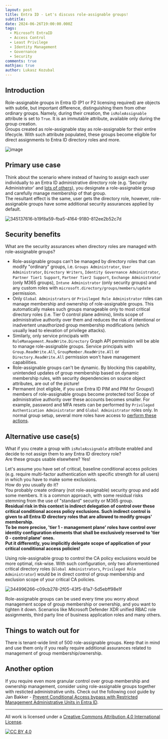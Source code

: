 ```yaml
---
layout: post
title: Entra ID - Let's discuss role-assignable groups!
subtitle: 
date: 2024-06-26T19:00:00.000Z
tags:
  - Microsoft EntraID
  - Access Control
  - Least Privilege
  - Identity Management
  - Governance
  - Security
comments: true
mathjax: true
author: Lukasz Kozubal
---
```


## Introduction

Role-assignable groups in Entra ID (P1 or P2 licensing required) are objects with subtle, but important difference, distinguishing them from other ordinary groups. Namely, during their creation, the ```isRoleAssignable``` attribute is set to ```True```.
It is an immutable attribute, available only during the group creation.<br> Groups created as role-assignable stay as role-assignable for their entire lifecycle. With such attribute populated, these groups become eligible for direct assignments to Entra ID directory roles and more. 

![image](https://github.com/lucas-ko/MicrosoftCloudNotes/assets/58331927/c0c2ed06-fbd1-4ce7-be77-38c34a19bdfd)

## Primary use case
Think about the scenario where instead of having to assign each user individually to an Entra ID administrative directory role (e.g. 'Security Administrator' and [lots of others](https://learn.microsoft.com/en-us/entra/identity/role-based-access-control/permissions-reference)), you designate a role-assignable group and carefully manage membership of that group.<br>
The resultant effect is the same, user gets the directory role, however, role-assignable groups have some additional security assurances applied by default.

![345137616-b19f8a59-fba5-4164-9180-812ee2b52c7d](https://github.com/lucas-ko/MicrosoftCloudNotes/assets/58331927/a9083bbc-85c7-455f-9727-708220c1ccaa)

## Security benefits
What are the security assurances when directory roles are managed with role-assignable groups?
- Role-assignable groups can't be managed by directory roles that can modify "ordinary" groups, i.e. ```Groups Administrator```, ```User Administrator```, ```Directory Writers```, ```Identity Governance Administrator```, ```Partner Tier1 Support```, ```Partner Tier2 Support```, ```Exchange Administrator``` (only M365 groups), ```Intune Administrator``` (only security groups) and any custom roles with ```microsoft.directory/groups/members/update``` permission.
- Only ```Global Administrators``` or ```Privileged Role Administrator``` roles can manage membership and ownership of role-assignable groups. This automatically makes such groups manageable only to most critical directory roles (i.e. Tier 0 control plane admins), limits scope of administrative authority over them and reduces the risk of intentional or inadvertent unauthorized group membership modifications (which usually lead to elevation of privilege attacks).
- Similarly, only service principals with ```RoleManagement.ReadWrite.Directory``` Graph API permission will be able to manage role-assignable groups. Service principals with ```Group.ReadWrite.All```, ```GroupMember.ReadWrite.All``` or ```Directory.ReadWrite.All``` permission won't have management capabilities.
- Role-assignable groups can't be dynamic. By blocking this capability, unintended updates of group membership based on dynamic membership rules, with security dependencies on source object attributes, are out of the picture!
- Permanent (not eligible, if you use Entra ID PIM and PIM for Groups!) members of role-assignable groups become protected too! Scope of administrative authority over these accounts becomes smaller. For example, password and MFA resets can be performed by ```Privileged Authentication Administrator``` and ```Global Administrator``` roles only. In normal group setup, several more roles have access to [perform these actions](https://learn.microsoft.com/en-us/entra/identity/role-based-access-control/privileged-roles-permissions?tabs=admin-center#who-can-reset-passwords).
  
## Alternative use case(s)
What if you create a group with ```isRoleAssignable``` attribute enabled and decide to not assign them to any Entra ID directory role?<br>
Are these groups usable elsewhere? Yes!

Let's assume you have set of critical, baseline conditional access policies (e.g. require multi-factor authentication with specific strength for all users) in which you have to make some exclusions.<br>
How do you usually do it? <br>You probably create ordinary (not role-assignable) security group and add some members. It is a common approach, with some residual risks stemming from the use of "standard" security or M365 group.<br>
**Residual risk in this context is indirect delegation of control over these critical conditional access policy exclusions. Such indirect control is given to all Entra ID directory roles that are allowed to modify groups' membership.<br> To be more precise, 'tier 1 - management plane' roles have control over identity configuration elements that shall be exclusively reserved to 'tier 0 - control plane' ones.<br>
Put it differently, you implicitly delegate scope of application of your critical conditional access policies!**

Using role-assignable group to control the CA policy exclusions would be more optimal, risk-wise. With such configuration, only two aforementioned critical directory roles (```Global Administrators```, ```Privileged Role Administrator```) would be in direct control of group membership and exclusion scope of your critical CA policies.

![344996266-c09cb278-2f05-43f5-81a7-5d5ebff98e1f](https://github.com/lucas-ko/MicrosoftCloudNotes/assets/58331927/76269cd3-bc9f-4a0d-a327-a22414f293e7)

Role-assignable groups can be used every time you worry about management scope of group membership or ownership, and you want to tighten it down. Scenarios like Microsoft Defender XDR unified RBAC role assignments, third party line of business application roles and many others.

## Things to watch out for

There is tenant-wide limit of 500 role-assignable groups. Keep that in mind and use them only if you really require additional assurances related to management of group membership/ownership.

## Another option

If you require even more granular control over group membership and ownership management, consider using role-assignable groups together with resticted administrative units. Check out the following cool guide by Jan Bakker - [Prevent Conditional Access bypass with Restricted Management Administrative Units in Entra ID](https://janbakker.tech/prevent-conditional-access-bypass-with-restricted-management-administrative-units-in-entra-id/).

---
All work is licensed under a [Creative Commons Attribution 4.0 International License][cc-by].

[![CC BY 4.0][cc-by-image]][cc-by]

[cc-by]: http://creativecommons.org/licenses/by/4.0/
[cc-by-image]: https://i.creativecommons.org/l/by/4.0/88x31.png
[cc-by-shield]: https://img.shields.io/badge/License-CC%20BY%204.0-lightgrey.svg
